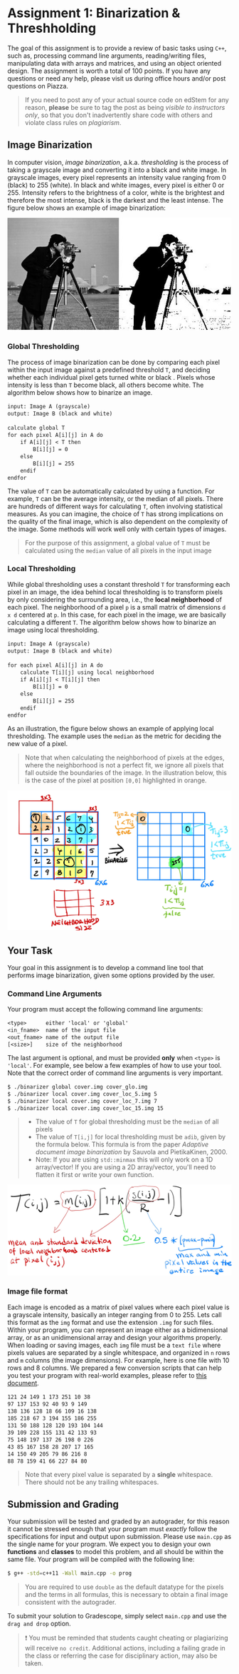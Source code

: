 # Assignment 1: Binarization & Threshholding

The goal of this assignment is to provide a review of basic tasks using `C++`, such as, processing command line arguments, reading/writing files, manipulating data with arrays and matrices, and using an object oriented design.  The assignment is worth a total of 100 points. If you have any questions or need any help, please visit us during office hours and/or post questions on Piazza.

> If you need to post any of your actual source code on edStem for any reason, **please** be sure to tag the post as being *visible to instructors only*, so that you don't inadvertently share code with others and violate class rules on *plagiarism*.

## Image Binarization

In computer vision, *image binarization*, a.k.a. *thresholding* is the process of taking a grayscale image and converting it into a black and white image.  In grayscale images, every pixel represents an intensity value ranging from 0 (black) to 255 (white).  In black and white images, every pixel is either 0 or 255.  Intensity refers to the brightness of a color, white is the brightest and therefore the most intense, black is the darkest and the least intense.  The figure below shows an example of image binarization:

![Image Binarization](binarization.jpg)

### Global Thresholding

The process of image binarization can be done by comparing each pixel within the input image against a predefined threshold `T`, and deciding whether each individual pixel gets turned white or black .  Pixels whose intensity is less than `T` become black, all others become white.  The algorithm below shows how to binarize an image.

```text
input: Image A (grayscale)
output: Image B (black and white)

calculate global T
for each pixel A[i][j] in A do
    if A[i][j] < T then
        B[i][j] = 0
    else
        B[i][j] = 255
    endif
endfor
```

The value of `T` can be automatically calculated by using a function.  For example, `T` can be the average intensity, or the median of all pixels.  There are hundreds of different ways for calculating `T`, often involving statistical measures.  As you can imagine, the choice of `T` has strong implications on the quality of the final image, which is also dependent on the complexity of the image.  Some methods will work well only with certain types of images.

> For the purpose of this assignment, a global value of `T` must be calculated using the `median` value of all pixels in the input image

### Local Thresholding

While global thresholding uses a constant threshold `T` for transforming each pixel in an image, the idea behind local thresholding is to transform pixels by only considering the surrounding area, i.e., the **local neighborhood** of each pixel.  The neighborhood of a pixel `p` is a small matrix of dimensions `d x d` centered at `p`.  In this case, for each pixel in the image, we are basically calculating a different `T`.  The algorithm below shows how to binarize an image using local thresholding.

```text
input: Image A (grayscale)
output: Image B (black and white)

for each pixel A[i][j] in A do
    calculate T[i][j] using local neighborhood
    if A[i][j] < T[i][j] then
        B[i][j] = 0
    else
        B[i][j] = 255
    endif
endfor
```

As an illustration, the figure below shows an example of applying local thresholding.  The example uses the `median` as the metric for deciding the new value of a pixel.

> Note that when calculating the neighborhood of pixels at the edges, where the neighborhood is not a perfect fit, we ignore all pixels that fall outside the boundaries of the image.  In the illustration below, this is the case of the pixel at position `[0,0]` highlighted in orange.

![Image Binarization](local-thresholding.jpg)

## Your Task

Your goal in this assignment is to develop a command line tool that performs image binarization, given some options provided by the user. 

### Command Line Arguments

Your program must accept the following command line arguments:
```text
<type>      either 'local' or 'global'
<in_fname>  name of the input file
<out_fname> name of the output file
[<size>]    size of the neighborhood
```
The last argument is optional, and must be provided **only** when `<type>` is `'local'`.  For example, see below a few examples of how to use your tool.  Note that the correct order of command line arguments is very important.
```text
$ ./binarizer global cover.img cover_glo.img
$ ./binarizer local cover.img cover_loc_5.img 5
$ ./binarizer local cover.img cover_loc_7.img 7
$ ./binarizer local cover.img cover_loc_15.img 15
```

>- The value of `T` for global thresholding must be the `median` of all pixels
>- The value of `T[i,j]` for local thresholding must be `adib`, given by the formula below.  This formula is from the paper *Adaptive document image binarization* by Sauvola and PietikaKinen, 2000.
>- Note: If you are using `std::minmax` this will only work on a 1D array/vector! If you are using a 2D array/vector, you'll need to flatten it first or write your own function.

![Image Binarization](formula.png)

### Image file format

Each image is encoded as a matrix of pixel values where each pixel value is a grayscale intensity, basically an integer ranging from 0 to 255.  Lets call this format as the `img` format and use the extension `.img` for such files.  Within your program, you can represent an image either as a bidimensional array, or as an unidimensional array and design your algorithms properly.  When loading or saving images, each `img` file must be a `text file` where pixels values are separated by a single whitespace, and organized in `n` rows and `m` columns (the image dimensions).  For example, here is one file with 10 rows and 8 columns.  We prepared a few conversion scripts that can help you test your program with real-world examples, please refer to [this document](./examples).
```
121 24 149 1 173 251 10 38 
97 137 153 92 40 93 9 149 
138 136 128 18 66 109 16 138 
185 218 67 3 194 155 186 255 
131 50 188 128 120 193 104 144 
39 109 228 155 131 42 133 93 
75 148 197 137 26 198 0 226 
43 85 167 158 28 207 17 165 
14 150 49 205 79 86 216 8 
88 78 159 41 66 227 84 80 
```
> Note that every pixel value is separated by a **single** whitespace.  There should not be any trailing whitespaces.

## Submission and Grading

Your submission will be tested and graded by an autograder, for this reason it cannot be stressed enough that your program must *exactly* follow the specifications for input and output upon submission.  Please use `main.cpp` as the single name for your program.  We expect you to design your own **functions** and **classes** to model this problem, and all should be within the same file.  Your program will be compiled with the following line:

```bash
$ g++ -std=c++11 -Wall main.cpp -o prog
```

> You are required to use `double` as the default datatype for the pixels and the terms in all formulas, this is necessary to obtain a final image consistent with the autograder.

To submit your solution to Gradescope, simply select `main.cpp` and use the `drag and drop` option.

> :heavy_exclamation_mark: You must be reminded that students caught cheating or plagiarizing will receive `no credit`. Additional actions, including a failing grade in the class or referring the case for disciplinary action, may also be taken.

